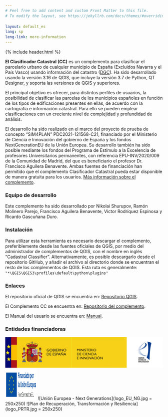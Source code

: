 ```yaml
---
# Feel free to add content and custom Front Matter to this file.
# To modify the layout, see https://jekyllrb.com/docs/themes/#overriding-theme-defaults

layout: default_es
lang: sp
leng-link: more-information
---
```

{% include header.html %}

**El Clasificador Catastral (CC)** es un complemento para clasificar el parcelario urbano de cualquier municipio de España (Excluidos Navarra y el País Vasco) usando información del catastro ([DGC](http://www.sedecatastro.gob.es/)). Ha sido desarrollado usando la versión 3.16 de QGIS, que incluye la versión 3.7 de Python, QT Designer, y soporta las versiones de QGIS y superiores.

El principal objetivo es ofrecer, para distintos perfiles de usuarios, la posibilidad de clasificar las parcelas de los municipios españoles en función de los tipos de edificaciones presentes en ellas, de acuerdo con la cartografía e información catastral. Para ello se pueden emplear clasificaciones con un creciente nivel de complejidad y profundidad de análisis. 

El desarrollo ha sido realizado en el marco del proyecto de prueba de concepto “SIM4PLAN” PDC2021-121568-C21, financiado por el Ministerio de Ciencia e Innovación del gobierno de España y los fondos NextGenerationEU de la Unión Europea. Su desarrollo también ha sido posible mediante los fondos del Programa de Estímulo a la Excelencia de profesores Universitarios permanentes, con referencia EPU-INV/2020/009 de la Comunidad de Madrid, del que es beneficiario el profesor Dr. Francisco Aguilera Benavente. Ambas fuentes de financiación han permitido que el complemento Clasificador Catastral pueda estar disponible de manera gratuita para los usuarios. [Más información sobre el complemento](./more_info_sp.html).


### Equipo de desarrollo
Este complemento ha sido desarrollado por Nikolai Shurupov, Ramón Molinero Parejo, Francisco Aguilera Benavente, Victor Rodríquez Espinosa y Ricardo Gascuñana Duro. 

### Instalación
Para utilizar esta herramienta es necesario descargar el complemento, preferiblemente desde las fuentes oficiales de QGIS, por medio del  administrador de complementos de QGIS, con el nombre en inglés “Cadastral Classifier”. Alternativamente, es posible descargarlo desde el repositorio GitHub, y añadir el archivo al directorio donde se encuentran el resto de los complementos de QGIS. Esta ruta es generalmente:
`"*\QGIS\QGIS3\profiles\default\python\plugins"`

### Enlaces
El repositorio oficial de QGIS se encuentra en: [Repositorio QGIS](https://plugins.qgis.org/plugins/).

El Complemento CC se encuentra en: [Repositorio del complemento](https://plugins.qgis.org/plugins/Cadastral_Classifier/).

El Manual del usuario se encuentra en: [Manual](https://github.com/TransUrban-UAH/Cadastral_Classifier/blob/main/manual_de_usuario.pdf).

### Entidades financiadoras
![logo Ministerio de Ciencia e Innovación y Agencia Estatal de Investigación](logo_CI_AEI.jpg)
<img src="logo_EU_NG.jpg" width="100" height="100">
![Unión Europea - Next Generations](logo_EU_NG.jpg = 250x250) ![Plan de Recuperación, Transformación y Resiliencia](logo_PRTR.jpg = 250x250) 
